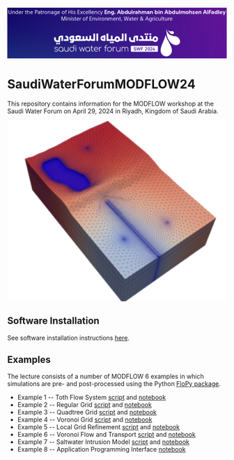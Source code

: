 ![alt](images/header.png)

# SaudiWaterForumMODFLOW24

This repository contains information for the MODFLOW workshop at the Saudi Water Forum on April 29, 2024 in Riyadh, Kingdom of Saudi Arabia.

![alt](images/grid.png)

## Software Installation

See software installation instructions [here](./installation/software.md).

## Examples

The lecture consists of a number of MODFLOW 6 examples in which simulations are pre- and post-processed using the Python [FloPy package](https://github.com/modflowpy/flopy).  

* Example 1 -- Toth Flow System [script](./scripts/ex1.py) and [notebook](./notebooks/ex1.ipynb)
* Example 2 -- Regular Grid [script](./scripts/ex2.py) and [notebook](./notebooks/ex2.ipynb)
* Example 3 -- Quadtree Grid [script](./scripts/ex3.py) and [notebook](./notebooks/ex3.ipynb)
* Example 4 -- Voronoi Grid [script](./scripts/ex4.py) and [notebook](./notebooks/ex4.ipynb)
* Example 5 -- Local Grid Refinement [script](./scripts/ex5.py) and [notebook](./notebooks/ex5.ipynb)
* Example 6 -- Voronoi Flow and Transport [script](./scripts/ex6.py) and [notebook](./notebooks/ex6.ipynb)
* Example 7 -- Saltwater Intrusion Model [script](./scripts/ex6.py) and [notebook](./notebooks/ex7.ipynb)
* Example 8 -- Application Programming Interface [notebook](./notebooks/ex8.ipynb)


